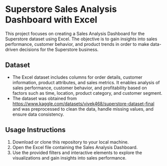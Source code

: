 # Superstore Sales Analysis Dashboard with Excel
This project focuses on creating a Sales Analysis Dashboard for the Superstore dataset using Excel. The objective is to gain insights into sales performance, customer behavior, and product trends in order to make data-driven decisions for the Superstore business.

## Dataset
- The Excel dataset includes columns for order details, customer information, product attributes, and sales metrics. It enables analysis of sales performance, customer behavior, and profitability based on factors such as time, location, product category, and customer segment.
- The dataset was obtained from https://www.kaggle.com/datasets/vivek468/superstore-dataset-final and was preprocessed to clean the data, handle missing values, and ensure data consistency.

## Usage Instructions
1. Download or clone this repository to your local machine.
2. Open the Excel file containing the Sales Analysis Dashboard.
4. Use the provided filters and interactive elements to explore the visualizations and gain insights into sales performance.
